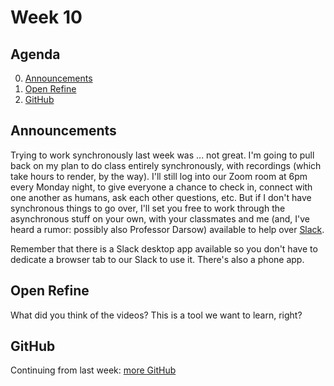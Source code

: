 # Week 10

## Agenda
0. [Announcements](#announcements)
1. [Open Refine](#open_refine)
2. [GitHub](#github)



## <span id="announcements">Announcements</span>

Trying to work synchronously last week was ... not great. I'm going to pull back on my plan to do class entirely synchronously, with recordings (which take hours to render, by the way). I'll still log into our Zoom room at 6pm every Monday night, to give everyone a chance to check in, connect with one another as humans, ask each other questions, etc. But if I don't have synchronous things to go over, I'll set you free to work through the asynchronous stuff on your own, with your classmates and me (and, I've heard a rumor: possibly also Professor Darsow) available to help over [Slack](https://ccac-data-analytics.slack.com). 

Remember that there is a Slack desktop app available so you don't have to dedicate a browser tab to our Slack to use it. There's also a phone app.

## <span id="open_refine">Open Refine</span>

What did you think of the videos? This is a tool we want to learn, right? 

## <span id="github">GitHub </span>

Continuing from last week: [more GitHub](./github.md)